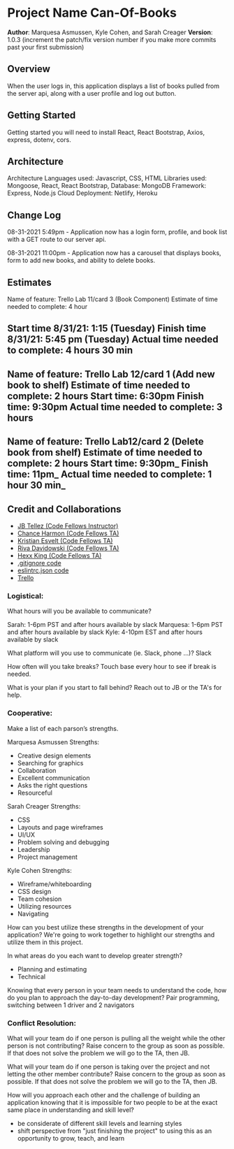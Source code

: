 # Project Name Can-Of-Books

**Author**: Marquesa Asmussen, Kyle Cohen, and Sarah Creager
**Version**: 1.0.3 (increment the patch/fix version number if you make more commits past your first submission)

## Overview
<!-- Provide a high level overview of what this application is and why you are building it, beyond the fact that it's an assignment for this class. (i.e. What's your problem domain?) -->
When the user logs in, this application displays a list of books pulled from the server api, along with a user profile and log out button.


## Getting Started
<!-- What are the steps that a user must take in order to build this app on their own machine and get it running? -->

Getting started you will need to install React, React Bootstrap, Axios, express, dotenv, cors.

## Architecture
<!-- Provide a detailed description of the application design. What technologies (languages, libraries, etc) you're using, and any other relevant design information. -->

Architecture
Languages used: Javascript, CSS, HTML
Libraries used: Mongoose, React, React Bootstrap,
Database: MongoDB
Framework: Express, Node.js
Cloud Deployment: Netlify, Heroku

## Change Log
<!-- Use this area to document the iterative changes made to your application as each feature is successfully implemented. Use time stamps. Here's an example:

08-31-2021 4:59pm - Application now has a fully-functional express server, with a GET route for the location resource. -->

08-31-2021 5:49pm - Application now has a login form, profile, and book list with a GET route to our server api.

08-31-2021 11:00pm - Application now has a carousel that displays books, form to add new books, and ability to delete books.

## Estimates
<!-- See below -->

Name of feature: Trello Lab 11/card 3 (Book Component)
Estimate of time needed to complete: 4 hour

Start time 8/31/21: 1:15 (Tuesday)
Finish time 8/31/21: 5:45 pm (Tuesday)
Actual time needed to complete: 4 hours 30 min
---------------------------------------------------
Name of feature: Trello Lab 12/card 1 (Add new book to shelf)
Estimate of time needed to complete: 2 hours
Start time: 6:30pm
Finish time: 9:30pm
Actual time needed to complete: 3 hours
---------------------------------------------------
Name of feature: Trello Lab12/card 2 (Delete book from shelf)
Estimate of time needed to complete: 2 hours
Start time: __9:30pm___
Finish time: __11pm___
Actual time needed to complete: __1 hour 30 min___
---------------------------------------------------
## Credit and Collaborations
<!-- Give credit (and a link) to other people or resources that helped you build this application. -->
* [JB Tellez (Code Fellows Instructor)](https://www.linkedin.com/in/jb-tellez/)
* [Chance Harmon (Code Fellows TA)](https://www.linkedin.com/in/chance-harmon/)
* [Kristian Esvelt (Code Fellows TA)](https://www.linkedin.com/in/kristianesvelt/)
* [Riva Davidowski (Code Fellows TA)](https://www.linkedin.com/in/riva-davidowski-rivad/)
* [Hexx King (Code Fellows TA)](https://www.linkedin.com/in/hexx-king/)
* [.gitignore code](https://www.gitignore.io/api/node,linux,macos,windows,visualstudiocode)
* [eslintrc.json code](https://github.com/codefellows/seattle-code-201d77/blob/main/configs/eslintrc.json)
* [Trello](https://trello.com/b/7Qips1UC/lab-week-2-code-301)

### Logistical:

What hours will you be available to communicate?

Sarah: 1-6pm PST and after hours available by slack
Marquesa: 1-6pm PST and after hours available by slack
Kyle: 4-10pm EST and after hours available by slack

What platform will you use to communicate (ie. Slack, phone …)?
Slack

How often will you take breaks?
Touch base every hour to see if break is needed.

What is your plan if you start to fall behind?
Reach out to JB or the TA's for help.

### Cooperative:

Make a list of each parson’s strengths.

Marquesa Asmussen Strengths:

* Creative design elements
* Searching for graphics
* Collaboration
* Excellent communication
* Asks the right questions
* Resourceful

Sarah Creager Strengths:

* CSS
* Layouts and page wireframes
* UI/UX
* Problem solving and debugging
* Leadership
* Project management

Kyle Cohen Strengths: 

* Wireframe/whiteboarding
* CSS design
* Team cohesion
* Utilizing resources
* Navigating

How can you best utilize these strengths in the development of your application?
We're going to work together to highlight our strengths and utilize them in this project.

In what areas do you each want to develop greater strength?

* Planning and estimating
* Technical

Knowing that every person in your team needs to understand the code, how do you plan to approach the day-to-day development?
Pair programming, switching between 1 driver and 2 navigators

### Conflict Resolution:

What will your team do if one person is pulling all the weight while the other person is not contributing?
Raise concern to the group as soon as possible. If that does not solve the problem we will go to the TA, then JB.

What will your team do if one person is taking over the project and not letting the other member contribute?
Raise concern to the group as soon as possible. If that does not solve the problem we will go to the TA, then JB.

How will you approach each other and the challenge of building an application knowing that it is impossible for two people to be at the exact same place in understanding and skill level?

* be considerate of different skill levels and learning styles
* shift perspective from "just finishing the project" to using this as an opportunity to grow, teach, and learn